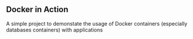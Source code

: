 ## Docker in Action

A simple project to demonstate the usage of Docker containers (especially databases containers) with applications
